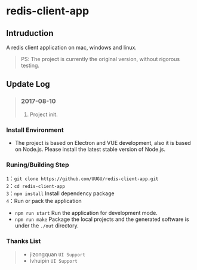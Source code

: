 # redis-client-app

## Intruduction

A redis client application on mac, windows and linux.

> PS: The project is currently the original version, without rigorous testing.

## Update Log

>### 2017-08-10
>
> 1. Project init.


### Install Environment
* The project is based on Electron and VUE development, also it is based on Node.js. Please install the latest stable version of Node.js.

### Runing/Building Step

`1`：`git clone https://github.com/UUGU/redis-client-app.git`   
`2`：`cd redis-client-app`   
`3`：`npm install` Install dependency package  
`4`：Run or pack the application
* `npm run start` Run the application for development mode.
* `npm run make` Package the local projects and the generated software is under the `./out` directory.

### Thanks List
> * jizongquan `UI Support`
> * lvhuipin `UI Support`